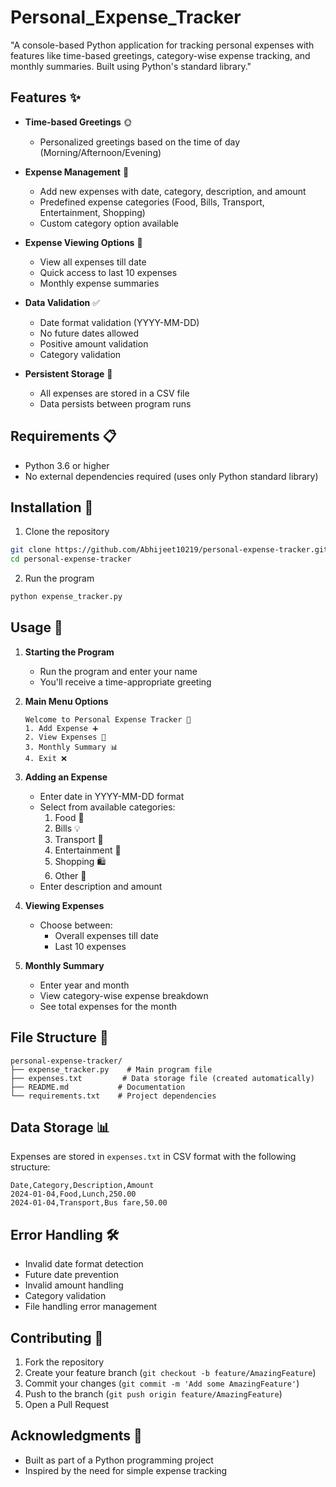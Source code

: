# Personal_Expense_Tracker
"A console-based Python application for tracking personal expenses with features like time-based greetings, category-wise expense tracking, and monthly summaries. Built using Python's standard library."

## Features ✨

- **Time-based Greetings** 🌞
  - Personalized greetings based on the time of day (Morning/Afternoon/Evening)

- **Expense Management** 📝
  - Add new expenses with date, category, description, and amount
  - Predefined expense categories (Food, Bills, Transport, Entertainment, Shopping)
  - Custom category option available

- **Expense Viewing Options** 👀
  - View all expenses till date
  - Quick access to last 10 expenses
  - Monthly expense summaries

- **Data Validation** ✅
  - Date format validation (YYYY-MM-DD)
  - No future dates allowed
  - Positive amount validation
  - Category validation

- **Persistent Storage** 💾
  - All expenses are stored in a CSV file
  - Data persists between program runs

## Requirements 📋

- Python 3.6 or higher
- No external dependencies required (uses only Python standard library)

## Installation 🚀

1. Clone the repository
```bash
git clone https://github.com/Abhijeet10219/personal-expense-tracker.git
cd personal-expense-tracker
```

2. Run the program
```bash
python expense_tracker.py
```

## Usage 📖

1. **Starting the Program**
   - Run the program and enter your name
   - You'll receive a time-appropriate greeting

2. **Main Menu Options**
   ```
   Welcome to Personal Expense Tracker 💼
   1. Add Expense ➕
   2. View Expenses 👀
   3. Monthly Summary 📊
   4. Exit ❌
   ```

3. **Adding an Expense**
   - Enter date in YYYY-MM-DD format
   - Select from available categories:
     1. Food 🍔
     2. Bills 💡
     3. Transport 🚗
     4. Entertainment 🎉
     5. Shopping 🛍️
     6. Other 📂
   - Enter description and amount

4. **Viewing Expenses**
   - Choose between:
     - Overall expenses till date
     - Last 10 expenses

5. **Monthly Summary**
   - Enter year and month
   - View category-wise expense breakdown
   - See total expenses for the month

## File Structure 📁

```
personal-expense-tracker/
├── expense_tracker.py    # Main program file
├── expenses.txt         # Data storage file (created automatically)
├── README.md           # Documentation
└── requirements.txt    # Project dependencies
```

## Data Storage 📊

Expenses are stored in `expenses.txt` in CSV format with the following structure:
```
Date,Category,Description,Amount
2024-01-04,Food,Lunch,250.00
2024-01-04,Transport,Bus fare,50.00
```

## Error Handling 🛠️

- Invalid date format detection
- Future date prevention
- Invalid amount handling
- Category validation
- File handling error management

## Contributing 🤝

1. Fork the repository
2. Create your feature branch (`git checkout -b feature/AmazingFeature`)
3. Commit your changes (`git commit -m 'Add some AmazingFeature'`)
4. Push to the branch (`git push origin feature/AmazingFeature`)
5. Open a Pull Request


## Acknowledgments 🙏

- Built as part of a Python programming project
- Inspired by the need for simple expense tracking
